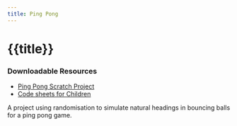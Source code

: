 ```yaml
---
title: Ping Pong
---
```


# {{title}}

### Downloadable Resources

- [Ping Pong Scratch Project](#)
- [Code sheets for Children](#)

A project using randomisation to simulate natural headings in bouncing balls for a ping pong game.
